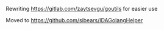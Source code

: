 Rewriting https://gitlab.com/zaytsevgu/goutils for easier use

Moved to https://github.com/sibears/IDAGolangHelper